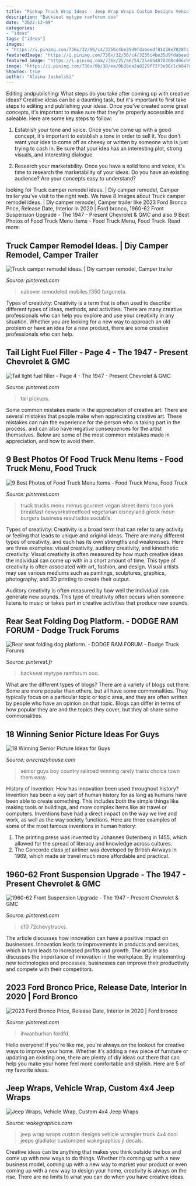 ```yaml
---
title: "Pickup Truck Wrap Ideas - Jeep Wrap Wraps Custom Designs Vehicle Wrangler Truck 4x4 Cool Jeeps Gladiator Customized Wakegraphics Jl Decals"
description: "Backseat mytype ramforum ooo"
date: "2022-12-09"
categories:
- "ideas"
tags: ["ideas"]
images:
- "https://i.pinimg.com/736x/32/56/c4/3256c4be35d9fdabeedf81d38e7828fc.jpg"
featuredImage: "https://i.pinimg.com/736x/32/56/c4/3256c4be35d9fdabeedf81d38e7828fc.jpg"
featured_image: "https://i.pinimg.com/736x/25/a6/54/25a654870368cd06cb9c8f44672d3948.jpg"
image: "https://i.pinimg.com/736x/0b/38/ea/0b38ea2a8229f72f3e00c1cb847a86de--dodge-ram-forum-rear-seat.jpg"
ShowToc: true
author: "Alaina Jaskolski"
---
```



Editing andpublishing: What steps do you take after coming up with creative ideas?
Creative ideas can be a daunting task, but it's important to first take steps to editing and publishing your ideas. Once you've created some great concepts, it's important to make sure that they're properly accessible and saleable. Here are some key steps to follow:
1. Establish your tone and voice. Once you've come up with a good concept, it's important to establish a tone in order to sell it. You don't want your idea to come off as cheesy or written by someone who is just trying to cash in. Be sure that your idea has an interesting plot, strong visuals, and interesting dialogue.

2. Research your marketability. Once you have a solid tone and voice, it's time to research the marketability of your ideas. Do you have an existing audience? Are your concepts easy to understand?

	

		
looking for Truck camper remodel ideas. | Diy camper remodel, Camper trailer you've visit to the right web. We have 8 Images about Truck camper remodel ideas. | Diy camper remodel, Camper trailer like 2023 Ford Bronco Price, Release Date, Interior in 2020 | Ford bronco, 1960-62 Front Suspension Upgrade - The 1947 - Present Chevrolet &amp; GMC and also 9 Best Photos of Food Truck Menu Items - Food Truck Menu, Food Truck. Read more:
		
    
## Truck Camper Remodel Ideas. | Diy Camper Remodel, Camper Trailer

<img loading=lazy src="https://i.pinimg.com/736x/a3/69/04/a36904397509885f85a94781291be4ba.jpg" onerror="this.onerror=null;this.src='https://tse4.mm.bing.net/th?id=OIP.KLu8M64cVzRRNM0i68aPzgHaJ3&amp;pid=15.1';" alt="Truck camper remodel ideas. | Diy camper remodel, Camper trailer">

_Source: pinterest.com_

>cabover remodeled mobiles f350 furgoneta. 

	

Types of creativity:
Creativity is a term that is often used to describe different types of ideas, methods, and activities. There are many creative professionals who can help you explore and use your creativity in any situation. Whether you are looking for a new way to approach an old problem or have an idea for a new product, there are some creative professionals who can help.

    
## Tail Light Fuel Filler - Page 4 - The 1947 - Present Chevrolet &amp; GMC

<img loading=lazy src="https://i.pinimg.com/736x/32/56/c4/3256c4be35d9fdabeedf81d38e7828fc.jpg" onerror="this.onerror=null;this.src='https://tse1.mm.bing.net/th?id=OIP.xvwMlkXSkCqswNMiLOsxgQHaJ4&amp;pid=15.1';" alt="Tail light fuel filler - Page 4 - The 1947 - Present Chevrolet &amp; GMC">

_Source: pinterest.com_

>tail pickups. 

	

Some common mistakes made in the appreciation of creative art:
There are several mistakes that people make when appreciating creative art. These mistakes can ruin the experience for the person who is taking part in the process, and can also have negative consequences for the artist themselves. Below are some of the most common mistakes made in appreciation, and how to avoid them.

    
## 9 Best Photos Of Food Truck Menu Items - Food Truck Menu, Food Truck

<img loading=lazy src="https://i.pinimg.com/736x/6a/26/e2/6a26e2bfbc1a01f608df8aae2789397b--food-trucks-food-truck-menus.jpg" onerror="this.onerror=null;this.src='https://tse2.mm.bing.net/th?id=OIP.ysaolfazmPH5J6YfM-mSiAHaKz&amp;pid=15.1';" alt="9 Best Photos of Food Truck Menu Items - Food Truck Menu, Food Truck">

_Source: pinterest.com_

>truck trucks menu menus gourmet vegan street items taco york breakfast newyorkstreetfood vegetarian disneyland greek meun burgers business resultados sociable. 

	

Types of creativity:
Creativity is a broad term that can refer to any activity or feeling that leads to unique and original ideas. There are many different types of creativity, and each has its own strengths and weaknesses. Here are three examples: visual creativity, auditory creativity, and kinesthetic creativity.
Visual creativity is often measured by how much creative ideas the individual can come up with in a short amount of time. This type of creativity is often associated with art, fashion, and design. Visual artists may use various mediums such as paintings, sculptures, graphics, photography, and 3D printing to create their output.

Auditory creativity is often measured by how well the individual can generate new sounds. This type of creativity often occurs when someone listens to music or takes part in creative activities that produce new sounds.

    
## Rear Seat Folding Dog Platform. - DODGE RAM FORUM - Dodge Truck Forums

<img loading=lazy src="https://i.pinimg.com/736x/0b/38/ea/0b38ea2a8229f72f3e00c1cb847a86de--dodge-ram-forum-rear-seat.jpg" onerror="this.onerror=null;this.src='https://tse1.mm.bing.net/th?id=OIP.wRXZhQy348codXQ4D4QCBADYEh&amp;pid=15.1';" alt="Rear seat folding dog platform. - DODGE RAM FORUM - Dodge Truck Forums">

_Source: pinterest.fr_

>backseat mytype ramforum ooo. 

	

What are the different types of blogs?
There are a variety of blogs out there. Some are more popular than others, but all have some commonalities. They typically focus on a particular topic or topic area, and they are often written by people who have an opinion on that topic. Blogs can differ in terms of how popular they are and the topics they cover, but they all share some commonalities.

    
## 18 Winning Senior Picture Ideas For Guys

<img loading=lazy src="https://cdn.onecrazyhouse.com/wp-content/uploads/2016/08/railroad-picture.jpg" onerror="this.onerror=null;this.src='https://tse1.mm.bing.net/th?id=OIP.fEoiSz3WgW7RKipTkCAU8AHaLI&amp;pid=15.1';" alt="18 Winning Senior Picture Ideas for Guys">

_Source: onecrazyhouse.com_

>senior guys boy country railroad winning rarely trains choice town them easy. 

	

History of invention: How has innovation been used throughout history?
Invention has been a key part of human history for as long as humans have been able to create something. This includes both the simple things like making tools or buildings, and more complex items like air travel or computers. Inventions have had a direct impact on the way we live and work, as well as the way society functions. 
Here are three examples of some of the most famous inventions in human history: 

1) The printing press was invented by Johannes Gutenberg in 1455, which allowed for the spread of literacy and knowledge across cultures. 
2) The Concorde class jet airliner was developed by British Airways in 1969, which made air travel much more affordable and practical.

    
## 1960-62 Front Suspension Upgrade - The 1947 - Present Chevrolet &amp; GMC

<img loading=lazy src="https://i.pinimg.com/736x/25/a6/54/25a654870368cd06cb9c8f44672d3948.jpg" onerror="this.onerror=null;this.src='https://tse4.mm.bing.net/th?id=OIP.WPBoDZuya_LJ418PkwKFjAHaE8&amp;pid=15.1';" alt="1960-62 Front Suspension Upgrade - The 1947 - Present Chevrolet &amp; GMC">

_Source: pinterest.com_

>c10 72chevytrucks. 

	

The article discusses how innovation can have a positive impact on businesses. Innovation leads to improvements in products and services, which in turn leads to increased profits and growth. The article also discusses the importance of innovation in the workplace. By implementing new technologies and processes, businesses can improve their productivity and compete with their competitors.

    
## 2023 Ford Bronco Price, Release Date, Interior In 2020 | Ford Bronco

<img loading=lazy src="https://i.pinimg.com/736x/ec/c8/e0/ecc8e0ed775edb96229d3371aee5b228.jpg" onerror="this.onerror=null;this.src='https://tse4.mm.bing.net/th?id=OIP.n1Tj-KHpcWVd4x8E8p264QHaEc&amp;pid=15.1';" alt="2023 Ford Bronco Price, Release Date, Interior in 2020 | Ford bronco">

_Source: pinterest.com_

>ihwanburhan fordfd. 

	

Hello everyone! If you're like me, you're always on the lookout for creative ways to improve your home. Whether it's adding a new piece of furniture or updating an existing one, there are plenty of diy ideas out there that can help you make your home feel more comfortable and stylish. Here are 5 of my favorite ideas: 

    
## Jeep Wraps, Vehicle Wrap, Custom 4x4 Jeep Wraps

<img loading=lazy src="https://wakegraphics.com/wp-content/uploads/2014/09/TheKranium_Jeep_Wrap.jpg" onerror="this.onerror=null;this.src='https://tse1.mm.bing.net/th?id=OIP.o8LEu-Wi96cPY62O866r4wHaDv&amp;pid=15.1';" alt="Jeep Wraps, Vehicle Wrap, Custom 4x4 Jeep Wraps">

_Source: wakegraphics.com_

>jeep wrap wraps custom designs vehicle wrangler truck 4x4 cool jeeps gladiator customized wakegraphics jl decals. 

	

Creative ideas can be anything that makes you think outside the box and come up with new ways to do things. Whether it’s coming up with a new business model, coming up with a new way to market your product or even coming up with a new way to design your home, creativity is always on the rise. There are no limits to what you can do when you have creative ideas.

